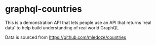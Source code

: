 # graphql-countries

This is a demonstration API that lets people use an API that returns 'real data' to help build understanding of real world GraphQL

Data is sourced from https://github.com/mledoze/countries
